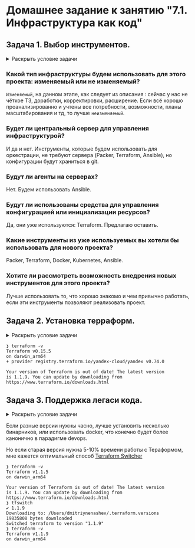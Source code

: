 # Домашнее задание к занятию "7.1. Инфраструктура как код"

## Задача 1. Выбор инструментов.

<details>
<summary>Раскрыть условие задачи</summary>

> ### Легенда
>
> Через час совещание на котором менеджер расскажет о новом проекте. Начать работу над которым надо
будет уже сегодня.
На данный момент известно, что это будет сервис, который ваша компания будет предоставлять внешним заказчикам.
Первое время, скорее всего, будет один внешний клиент, со временем внешних клиентов станет больше.
> 
> Так же по разговорам в компании есть вероятность, что техническое задание еще не четкое, что приведет к большому
количеству небольших релизов, тестирований интеграций, откатов, доработок, то есть скучно не будет.
> 
> Вам, как девопс инженеру, будет необходимо принять решение об инструментах для организации инфраструктуры.
> На данный момент в вашей компании уже используются следующие инструменты:
> - остатки Сloud Formation,
> - некоторые образы сделаны при помощи Packer,
> - год назад начали активно использовать Terraform,
> - разработчики привыкли использовать Docker,
> - уже есть большая база Kubernetes конфигураций,
> - для автоматизации процессов используется Teamcity,
> - также есть совсем немного Ansible скриптов,
> - и ряд bash скриптов для упрощения рутинных задач.
> 
> Для этого в рамках совещания надо будет выяснить подробности о проекте, что бы в итоге определиться с инструментами:
> 
> 1. Какой тип инфраструктуры будем использовать для этого проекта: изменяемый или не изменяемый?
> 1. Будет ли центральный сервер для управления инфраструктурой?
> 1. Будут ли агенты на серверах?
> 1. Будут ли использованы средства для управления конфигурацией или инициализации ресурсов?
> 
> В связи с тем, что проект стартует уже сегодня, в рамках совещания надо будет определиться со всеми этими вопросами.
> 
> ### В результате задачи необходимо
> 
> 1. Ответить на четыре вопроса представленных в разделе "Легенда".
> 1. Какие инструменты из уже используемых вы хотели бы использовать для нового проекта?
> 1. Хотите ли рассмотреть возможность внедрения новых инструментов для этого проекта?
> 
> Если для ответа на эти вопросы недостаточно информации, то напишите какие моменты уточните на совещании.

</details>

### Какой тип инфраструктуры будем использовать для этого проекта: изменяемый или не изменяемый?

`Изменяемый`, на данном этапе, как следует из описания : сейчас у нас не чёткое ТЗ, доработки, корректировки, расширение. Если всё хорошо проанализированно и учтены все потребности, возможности, планы масштабирования и тд, то лучше `неизменяемый`.

### Будет ли центральный сервер для управления инфраструктурой?

И да и нет. Инструменты, которые будем использовать для оркестрации, не требуют сервера (Packer, Terraform, Ansible), но конфигурации будут храниться в git.

### Будут ли агенты на серверах?

Нет. Будем использовать Ansible.

### Будут ли использованы средства для управления конфигурацией или инициализации ресурсов?

Да, они уже используются: Terraform. Предлагаю оставить.

### Какие инструменты из уже используемых вы хотели бы использовать для нового проекта?

Packer, Terraform, Docker, Kubernetes, Ansible.

### Хотите ли рассмотреть возможность внедрения новых инструментов для этого проекта?

Лучше использовать то, что хорошо знакомо и чем привычно работать, если эти инcтрументы позволяют реализовать проект.

## Задача 2. Установка терраформ.

<details>
<summary>Раскрыть условие задачи</summary>

> Официальный сайт: https://www.terraform.io/
>
> Установите терраформ при помощи менеджера пакетов используемого в вашей операционной системе.
> В виде результата этой задачи приложите вывод команды `terraform --version`.

</details>

```shell
❯ terraform -v
Terraform v0.15.5
on darwin_arm64
+ provider registry.terraform.io/yandex-cloud/yandex v0.74.0

Your version of Terraform is out of date! The latest version
is 1.1.9. You can update by downloading from https://www.terraform.io/downloads.html
```

## Задача 3. Поддержка легаси кода.

<details>
<summary>Раскрыть условие задачи</summary>

> В какой-то момент вы обновили терраформ до новой версии, например с 0.12 до 0.13.
> А код одного из проектов настолько устарел, что не может работать с версией 0.13.
> В связи с этим необходимо сделать так, чтобы вы могли одновременно использовать последнюю версию терраформа установленную при помощи
штатного менеджера пакетов и устаревшую версию 0.12.
>
> В виде результата этой задачи приложите вывод `--version` двух версий терраформа доступных на вашем компьютере
или виртуальной машине.
</details>

Если разные версии нужны часно, лучше установить несколько бинарников, или использовать docker, что конечно будет более канонично в парадигме devops.

Но если старая версия нужна 5-10% времени работы с Тераформом, мне кажется оптимальный способ [Terraform Switcher](https://github.com/warrensbox/terraform-switcher)

```shell
❯ terraform -v
Terraform v1.1.5
on darwin_arm64

Your version of Terraform is out of date! The latest version
is 1.1.9. You can update by downloading from https://www.terraform.io/downloads.html
❯ tfswitch
✔ 1.1.9
Downloading to: /Users/dmitriynenashev/.terraform.versions
19835808 bytes downloaded
Switched terraform to version "1.1.9"
❯ terraform -v
Terraform v1.1.9
on darwin_arm64
```